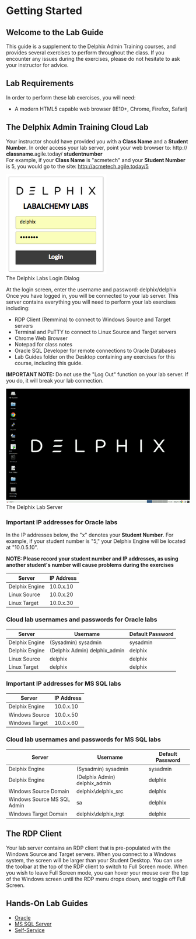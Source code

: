 # Getting Started

## Welcome to the Lab Guide

This guide is a supplement to the Delphix Admin Training courses,
and provides several exercises to perform throughout the class. If you
encounter any issues during the exercises, please do not hesitate to ask your
instructor for advice.

## Lab Requirements

In order to perform these lab exercises, you will need:

  * A modern HTML5 capable web browser (IE10+, Chrome, Firefox, Safari)

## The Delphix Admin Training Cloud Lab

Your instructor should have provided you with a **Class Name** and a **Student
Number**. In order access your lab server, point your web browser to: http://
**classname**.agile.today/ **studentnumber**  
For example, if your **Class Name** is  "acmetech" and your **Student Number**
is 5, you would go to the site: http://acmetech.agile.today/5  

![images/worddav9a8e19107bb12a1034a2f25f9f5a909f.png](images/worddav9a8e19107bb12a1034a2f25f9f5a909f.png)  
The Delphix Labs Login Dialog  

At the login screen, enter the username and password: delphix/delphix  
Once you have logged in, you will be connected to your lab server. This server
contains everything you will need to perform your lab exercises including:

  * RDP Client (Remmina) to connect to Windows Source and Target servers
  * Terminal and PuTTY to connect to Linux Source and Target servers
  * Chrome Web Browser
  * Notepad for class notes
  *	Oracle SQL Developer for remote connections to Oracle Databases
  * Lab Guides folder on the Desktop containing any exercises for this course, including this guide.

**IMPORTANT NOTE:** Do not use the  "Log Out" function on your lab server. If
you do, it will break your lab connection.  


![images/worddav177dbea07c3e4a6fa6757816c62ad647.png](images/worddav177dbea07c3e4a6fa6757816c62ad647.png)  
The Delphix Lab Server

### Important IP addresses for Oracle labs

In the IP addresses below, the "x" denotes your **Student Number**. For
example, if your student number is  "5," your Delphix Engine will be located at "10.0.5.10".

**NOTE: Please record your student number and IP addresses, as using another student's number will cause problems during the exercises**

Server  | IP Address
------- | -----------
Delphix Engine | 10.0.x.10  
Linux Source | 10.0.x.20  
Linux Target| 10.0.x.30

### Cloud lab usernames and passwords for Oracle labs

Server | Username | Default Password
------ | -- | ----------
Delphix Engine | (Sysadmin) sysadmin | sysadmin  
Delphix Engine | (Delphix Admin) delphix_admin | delphix
Linux Source | delphix |delphix  
Linux Target | delphix |delphix  

### Important IP addresses for MS SQL labs

Server  | IP Address
------- | -----------
Delphix Engine | 10.0.x.10  
Windows Source | 10.0.x.50  
Windows Target| 10.0.x.60  


### Cloud lab usernames and passwords for MS SQL labs

Server | Username | Default Password
------ | -------- | ----------
Delphix Engine | (Sysadmin) sysadmin | sysadmin  
Delphix Engine | (Delphix Admin) delphix_admin | delphix  
Windows Source Domain |  delphix\delphix_src |delphix  
Windows Source MS SQL Admin|  sa |delphix  
Windows Target Domain | delphix\delphix_trgt |delphix  

## The RDP Client

Your lab server contains an RDP client that is pre-populated with the
Windows Source and Target servers. When you connect to a Windows system, the
screen will be larger than your Student Desktop. You can use the toolbar at
the top of the RDP client to switch to Full Screen mode. When you wish to
leave Full Screen mode, you can hover your mouse over the top of the Windows
screen until the RDP menu drops down, and toggle off Full Screen.

## Hands-On Lab Guides
 * [Oracle](/oracle-admin/INSTRUCTIONS.md)
 * [MS SQL Server](/mssql-admin/INSTRUCTIONS.md) 
 * [Self-Service ](/self-service/INSTRUCTIONS.md)
